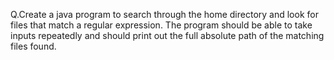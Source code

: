 Q.Create a java program to search through the home directory and look for files that match a regular expression. The program should be able to take inputs repeatedly and should print out the full absolute path of the matching files found.
